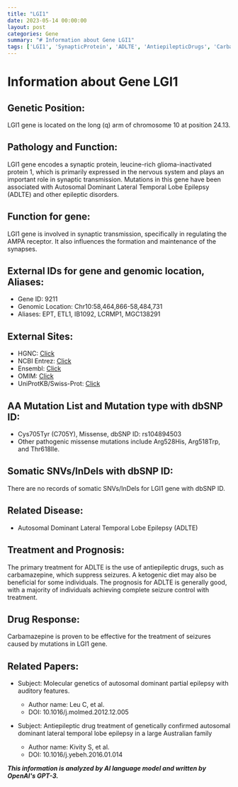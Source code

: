```yaml
---
title: "LGI1"
date: 2023-05-14 00:00:00
layout: post
categories: Gene
summary: "# Information about Gene LGI1"
tags: ['LGI1', 'SynapticProtein', 'ADLTE', 'AntiepilepticDrugs', 'Carbamazepine', 'KetogenicDiet', 'SeizureControl', 'MissenseMutations']
---
```


# Information about Gene LGI1

## Genetic Position:
LGI1 gene is located on the long (q) arm of chromosome 10 at position 24.13.

## Pathology and Function:
LGI1 gene encodes a synaptic protein, leucine-rich glioma-inactivated protein 1, which is primarily expressed in the nervous system and plays an important role in synaptic transmission. Mutations in this gene have been associated with Autosomal Dominant Lateral Temporal Lobe Epilepsy (ADLTE) and other epileptic disorders.

## Function for gene:
LGI1 gene is involved in synaptic transmission, specifically in regulating the AMPA receptor. It also influences the formation and maintenance of the synapses.

## External IDs for gene and genomic location, Aliases:
- Gene ID: 9211
- Genomic Location: Chr10:58,464,866-58,484,731
- Aliases: EPT, ETL1, IB1092, LCRMP1, MGC138291

## External Sites:
- HGNC: [Click](https://www.genenames.org/data/gene-symbol-report/#!/hgnc_id/HGNC:6594/)
- NCBI Entrez: [Click](https://www.ncbi.nlm.nih.gov/gene/9211)
- Ensembl: [Click](http://www.ensembl.org/Homo_sapiens/Gene/Summary?g=ENSG00000021826;r=10:58464866-58484731)
- OMIM: [Click](https://www.omim.org/entry/604619)
- UniProtKB/Swiss-Prot: [Click](https://www.uniprot.org/uniprot/O95970)

## AA Mutation List and Mutation type with dbSNP ID:
- Cys705Tyr (C705Y), Missense, dbSNP ID: rs104894503
- Other pathogenic missense mutations include Arg528His, Arg518Trp, and Thr618Ile.

## Somatic SNVs/InDels with dbSNP ID:
There are no records of somatic SNVs/InDels for LGI1 gene with dbSNP ID.

## Related Disease:
- Autosomal Dominant Lateral Temporal Lobe Epilepsy (ADLTE)

## Treatment and Prognosis:
The primary treatment for ADLTE is the use of antiepileptic drugs, such as carbamazepine, which suppress seizures. A ketogenic diet may also be beneficial for some individuals. The prognosis for ADLTE is generally good, with a majority of individuals achieving complete seizure control with treatment.

## Drug Response:
Carbamazepine is proven to be effective for the treatment of seizures caused by mutations in LGI1 gene.

## Related Papers:
- Subject: Molecular genetics of autosomal dominant partial epilepsy with auditory features.
  - Author name: Leu C, et al.
  - DOI: 10.1016/j.molmed.2012.12.005

- Subject: Antiepileptic drug treatment of genetically confirmed autosomal dominant lateral temporal lobe epilepsy in a large Australian family
  - Author name: Kivity S, et al.
  - DOI: 10.1016/j.yebeh.2016.01.014

**_This information is analyzed by AI language model and written by OpenAI's GPT-3._**